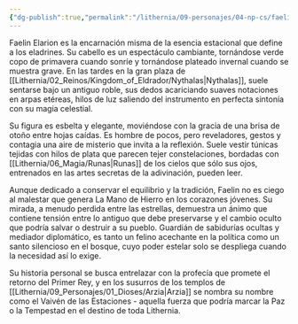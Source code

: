 ```yaml
---
{"dg-publish":true,"permalink":"/lithernia/09-personajes/04-np-cs/faelin-elarion/","title":"Faelin Elarion","tags":["lithernia","personaje","Eladrin","Nythalas"]}
---
```


Faelin Elarion es la encarnación misma de la esencia estacional que define a los eladrines. Su cabello es un espectáculo cambiante, tornándose verde copo de primavera cuando sonríe y tornándose plateado invernal cuando se muestra grave. En las tardes en la gran plaza de [[Lithernia/02_Reinos/Kingdom_of_Eldrador/Nythalas\|Nythalas]], suele sentarse bajo un antiguo roble, sus dedos acariciando suaves notaciones en arpas etéreas, hilos de luz saliendo del instrumento en perfecta sintonía con su magia celestial.

Su figura es esbelta y elegante, moviéndose con la gracia de una brisa de otoño entre hojas caídas. Es hombre de pocos, pero reveladores, gestos y contagia una aire de misterio que invita a la reflexión. Suele vestir túnicas tejidas con hilos de plata que parecen tejer constelaciones, bordadas con [[Lithernia/06_Magia/Runas\|Runas]] de los cielos que sólo sus ojos, entrenados en las artes secretas de la adivinación, pueden leer.

Aunque dedicado a conservar el equilibrio y la tradición, Faelin no es ciego al malestar que genera La Mano de Hierro en los corazones jóvenes. Su mirada, a menudo perdida entre las estrellas, demuestra un ánimo que contiene tensión entre lo antiguo que debe preservarse y el cambio oculto que podría salvar o destruir a su pueblo. Guardián de sabidurías ocultas y mediador diplomático, es tanto un felino acechante en la política como un santo silencioso en el bosque, cuyo poder estelar solo se despliega cuando la necesidad así lo exige.

Su historia personal se busca entrelazar con la profecía que promete el retorno del Primer Rey, y en los susurros de los templos de [[Lithernia/09_Personajes/01_Dioses/Arzia\|Arzia]] se nombra su nombre como el Vaivén de las Estaciones - aquella fuerza que podría marcar la Paz o la Tempestad en el destino de toda Lithernia.